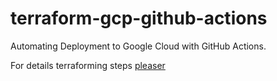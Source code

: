 # terraform-gcp-github-actions
Automating Deployment to Google Cloud with GitHub Actions.

For details terraforming steps [pleaser](https://medium.com/@vikramshinde/automating-terraform-deployment-to-google-cloud-with-github-actions-17516c4fb2e5)

